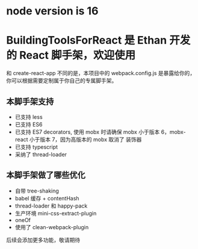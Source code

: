 # node version is 16

# BuildingToolsForReact 是 Ethan 开发的 React 脚手架，欢迎使用

和 create-react-app 不同的是，本项目中的 webpack.config.js 是暴露给你的，你可以根据需要定制属于你自己的专属脚手架。

## 本脚手架支持
- 已支持 less
- 已支持 ES6
- 已支持 ES7 decorators, 使用 mobx 时请确保 mobx 小于版本 6，mobx-react 小于版本 7，因为高版本的 mobx 取消了
装饰器
- 已支持 typescript
- 采纳了 thread-loader

## 本脚手架做了哪些优化
- 自带 tree-shaking
- babel 缓存 + contentHash
- thread-loader 和 happy-pack
- 生产环境 mini-css-extract-plugin
- oneOf
- 使用了 clean-webpack-plugin

后续会添加更多功能，敬请期待 